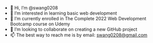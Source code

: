 - 👋 Hi, I’m @swang0208
- 👀 I’m interested in learning basic web development
- 🌱 I’m currently enrolled in The Complete 2022 Web Development Bootcamp course on Udemy
- 💞️ I’m looking to collaborate on creating a new GitHub project
- 📫 The best way to reach me is by email: swang0208@gmail.com

<!---
swang0208/swang0208 is a ✨ special ✨ repository because its `README.md` (this file) appears on your GitHub profile.
You can click the Preview link to take a look at your changes.
--->
